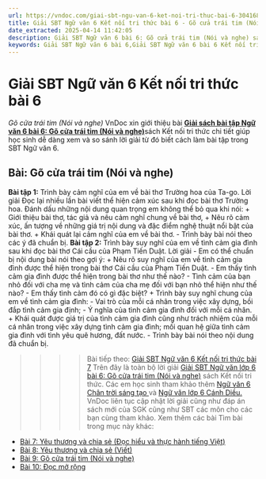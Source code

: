 ```yaml
---
url: https://vndoc.com/giai-sbt-ngu-van-6-ket-noi-tri-thuc-bai-6-304168
title: Giải SBT Ngữ văn 6 Kết nối tri thức bài 6 - Gõ cửa trái tim (Nói và nghe) - VnDoc.com
date_extracted: 2025-04-14 11:42:05
description: Giải SBT Ngữ văn 6 bài 6: Gõ cửa trái tim (Nói và nghe) sách Kết nối tri thức có đáp án chi tiết cho các bạn cùng tham khảo.
keywords: Giải SBT Ngữ văn 6 bài 6,Giải SBT Ngữ văn 6 bài 6 Kết nối tri thức,Giải sách bài tập Ngữ văn KNTT lớp 6,Ngữ văn lớp 6 Kết nối tri thức,giải bài tập ngữ văn lớp 6,bài Gõ cửa trái tim (Nói và nghe)
---
```


# Giải SBT Ngữ văn 6 Kết nối tri thức bài 6
 _Gõ cửa trái tim \(Nói và nghe\)_
VnDoc xin giới thiệu bài [**Giải sách bài tập Ngữ văn 6 bài 6: Gõ cửa trái tim \(Nói và nghe\)**](<https://vndoc.com/giai-sbt-ngu-van-6-ket-noi-tri-thuc-bai-6-304168>)sách Kết nối tri thức chi tiết giúp học sinh dễ dàng xem và so sánh lời giải từ đó biết cách làm bài tập trong SBT Ngữ văn 6.
## Bài: Gõ cửa trái tim \(Nói và nghe\)
**Bài tập 1:** Trình bày cảm nghĩ của em về bài thơ Trường hoa của Ta-go.
Lời giải
Đọc lại nhiều lần bài viết thể hiện cảm xúc sau khi đọc bài thơ Trường hoa. Đánh dấu những nội dung quan trọng em không thể bỏ qua khi nói:
\+ Giới thiệu bài thơ, tác giả và nêu cảm nghĩ chung về bài thơ,
\+ Nêu rõ cảm xúc, ấn tượng về những giá trị nội dung và đặc điểm nghệ thuật nổi bật của bài thơ.
\+ Khái quát lại cảm nghĩ của em về bài thơ.
\- Trình bày bài nói theo các ý đã chuẩn bị.
**Bài tập 2:** Trình bày suy nghĩ của em về tình cảm gia đình sau khi đọc bài thơ Cái cầu của Phạm Tiến Duật.
Lời giải
\- Em có thể chuẩn bị nội dung bài nói theo gợi ý:
\+ Nêu rõ suy nghĩ của em về tình cảm gia đình được thể hiện trong bài thơ Cái cầu của Phạm Tiến Duật.
\- Em thấy tình cảm gia đình được thể hiện trong bài thơ như thế nào?
\- Tình cảm của bạn nhỏ đối với cha mẹ và tình cảm của cha mẹ đối với bạn nhỏ thể hiện như thế nào?
\- Em thấy tình cảm đó có gì đặc biệt?
\+ Trình bày suy nghĩ chung của em về tình cảm gia đình:
\- Vai trò của mỗi cá nhân trong việc xây dựng, bồi đắp tình cảm gia định;
\- Ý nghĩa của tình cảm gia đình đối với mỗi cá nhân.
\+ Khái quát được giá trị của tình cảm gia đình cũng như trách nhiệm của mỗi cá nhân trong việc xây dựng tình cảm gia đình; mối quan hệ giữa tình cảm gia đình với tình yêu quê hương, đất nước.
\- Trình bày bài nói theo nội dung đã chuẩn bị.
>>>> Bài tiếp theo: [Giải SBT Ngữ văn 6 Kết nối tri thức bài 7](<https://vndoc.com/giai-sbt-ngu-van-6-ket-noi-tri-thuc-bai-7-304172>)
Trên đây là toàn bộ lời giải [Giải SBT Ngữ văn lớp 6 bài 6: Gõ cửa trái tim \(Nói và nghe\)](<https://vndoc.com/giai-sbt-ngu-van-6-ket-noi-tri-thuc-bai-6-304168>) sách Kết nối tri thức. Các em học sinh tham khảo thêm [Ngữ văn 6 Chân trời sáng tạo ](<https://vndoc.com/ngu-van-6-sach-chan-troi-sang-tao>)và [Ngữ văn lớp 6 Cánh Diều.](<https://vndoc.com/ngu-van-6-sach-canh-dieu>) VnDoc liên tục cập nhật lời giải cũng như đáp án sách mới của SGK cũng như SBT các môn cho các bạn cùng tham khảo.
Xem thêm các bài Tìm bài trong mục này khác:
  * [Bài 7: Yêu thương và chia sẻ \(Đọc hiểu và thực hành tiếng Việt\)](</giai-sbt-ngu-van-6-ket-noi-tri-thuc-bai-7-304172>)
  * [Bài 8: Yêu thương và chia sẻ \(Viết\)](</giai-sbt-ngu-van-6-ket-noi-tri-thuc-bai-8-304174>)
  * [Bài 9: Gõ cửa trái tim \(Nói và nghe\)](</giai-sbt-ngu-van-6-ket-noi-tri-thuc-bai-9-304175>)
  * [Bài 10: Đọc mở rộng](</giai-sbt-ngu-van-6-ket-noi-tri-thuc-bai-10-304177>)

